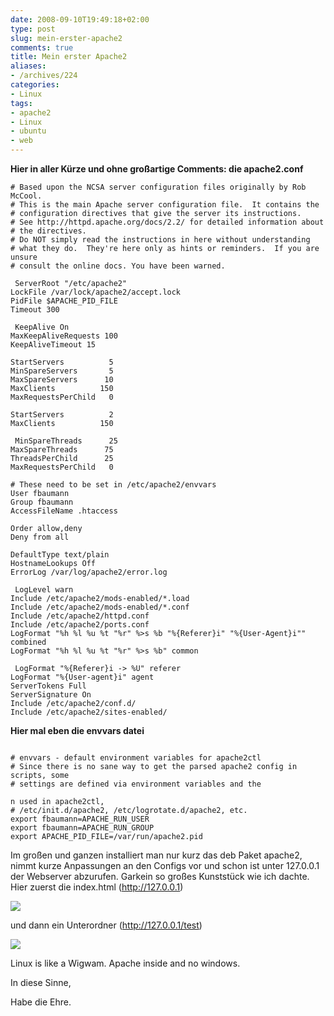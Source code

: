 ```yaml
---
date: 2008-09-10T19:49:18+02:00
type: post
slug: mein-erster-apache2
comments: true
title: Mein erster Apache2
aliases:
- /archives/224
categories:
- Linux
tags:
- apache2
- Linux
- ubuntu
- web
---
```


**Hier in aller Kürze und ohne großartige Comments: die apache2.conf**

```
# Based upon the NCSA server configuration files originally by Rob McCool.
# This is the main Apache server configuration file.  It contains the
# configuration directives that give the server its instructions.
# See http://httpd.apache.org/docs/2.2/ for detailed information about
# the directives.
# Do NOT simply read the instructions in here without understanding
# what they do.  They're here only as hints or reminders.  If you are unsure
# consult the online docs. You have been warned.
```


```
 ServerRoot "/etc/apache2"
LockFile /var/lock/apache2/accept.lock
PidFile $APACHE_PID_FILE
Timeout 300
```


```
 KeepAlive On
MaxKeepAliveRequests 100
KeepAliveTimeout 15

StartServers          5
MinSpareServers       5
MaxSpareServers      10
MaxClients          150
MaxRequestsPerChild   0

StartServers          2
MaxClients          150
```


```
 MinSpareThreads      25
MaxSpareThreads      75
ThreadsPerChild      25
MaxRequestsPerChild   0

# These need to be set in /etc/apache2/envvars
User fbaumann
Group fbaumann
AccessFileName .htaccess

Order allow,deny
Deny from all

DefaultType text/plain
HostnameLookups Off
ErrorLog /var/log/apache2/error.log
```


```
 LogLevel warn
Include /etc/apache2/mods-enabled/*.load
Include /etc/apache2/mods-enabled/*.conf
Include /etc/apache2/httpd.conf
Include /etc/apache2/ports.conf
LogFormat "%h %l %u %t "%r" %>s %b "%{Referer}i" "%{User-Agent}i"" combined
LogFormat "%h %l %u %t "%r" %>s %b" common
```


```
 LogFormat "%{Referer}i -> %U" referer
LogFormat "%{User-agent}i" agent
ServerTokens Full
ServerSignature On
Include /etc/apache2/conf.d/
Include /etc/apache2/sites-enabled/

```

**Hier mal eben die envvars datei**
```

# envvars - default environment variables for apache2ctl
# Since there is no sane way to get the parsed apache2 config in scripts, some
# settings are defined via environment variables and the
```


```
n used in apache2ctl,
# /etc/init.d/apache2, /etc/logrotate.d/apache2, etc.
export fbaumann=APACHE_RUN_USER
export fbaumann=APACHE_RUN_GROUP
export APACHE_PID_FILE=/var/run/apache2.pid
```


Im großen und ganzen installiert man nur kurz das deb Paket apache2, nimmt kurze Anpassungen an den Configs vor und schon ist unter 127.0.0.1 der Webserver abzurufen. Garkein so großes Kunststück wie ich dachte. Hier zuerst die index.html (http://127.0.0.1)

![](http://farm4.static.flickr.com/3043/2844596855_ec40db47d7.jpg?v=0)

und dann ein Unterordner (http://127.0.0.1/test)

![](http://farm4.static.flickr.com/3022/2844596767_440587c2a3.jpg?v=0)

Linux is like a Wigwam. Apache inside and no windows.

In diese Sinne,

Habe die Ehre.
